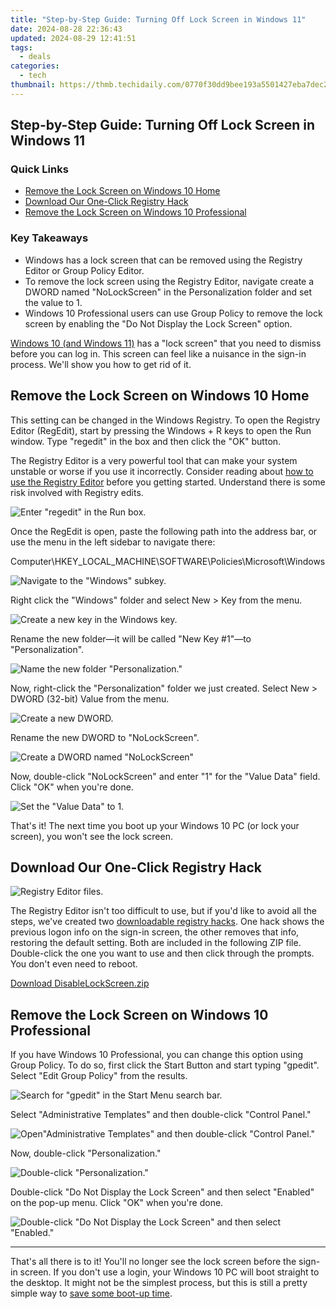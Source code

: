 ```yaml
---
title: "Step-by-Step Guide: Turning Off Lock Screen in Windows 11"
date: 2024-08-28 22:36:43
updated: 2024-08-29 12:41:51
tags:
  - deals
categories:
  - tech
thumbnail: https://thmb.techidaily.com/0770f30dd9bee193a5501427eba7dec20121fd86c94f50442733727b65ca9aad.jpg
---
```


## Step-by-Step Guide: Turning Off Lock Screen in Windows 11

### Quick Links

* [Remove the Lock Screen on Windows 10 Home](https://remote-screen-capture.techidaily.com/updated-2024-approved-stream-success-starts-here-choosing-the-right-camera-for-twitch/)
* [Download Our One-Click Registry Hack](https://youtube-video-recordings.techidaily.com/how-to-create-a-lifestyle-video-to-inspire-your-audience/)
* [Remove the Lock Screen on Windows 10 Professional](https://dvd-bd.techidaily.com/ultimate-selection-of-no-cost-cddvd-writers-and-their-benefits-for-users/)

### Key Takeaways

* Windows has a lock screen that can be removed using the Registry Editor or Group Policy Editor.
* To remove the lock screen using the Registry Editor, navigate create a DWORD named "NoLockScreen" in the Personalization folder and set the value to 1.
* Windows 10 Professional users can use Group Policy to remove the lock screen by enabling the "Do Not Display the Lock Screen" option.

[Windows 10 (and Windows 11)](https://www.howtogeek.com/737186/whats-the-difference-between-windows-10-and-windows-11/) has a "lock screen" that you need to dismiss before you can log in. This screen can feel like a nuisance in the sign-in process. We'll show you how to get rid of it.

##  Remove the Lock Screen on Windows 10 Home

 This setting can be changed in the Windows Registry. To open the Registry Editor (RegEdit), start by pressing the Windows + R keys to open the Run window. Type "regedit" in the box and then click the "OK" button.

 The Registry Editor is a very powerful tool that can make your system unstable or worse if you use it incorrectly. Consider reading about [how to use the Registry Editor](https://location-social.techidaily.com/in-2024-edit-and-send-fake-location-on-telegram-for-your-nokia-g22-in-3-ways-drfone-by-drfone-virtual-android/) before you getting started. Understand there is some risk involved with Registry edits.

![Enter "regedit" in the Run box.](https://static1.howtogeekimages.com/wordpress/wp-content/uploads/2023/12/9-regedit.png) 

 Once the RegEdit is open, paste the following path into the address bar, or use the menu in the left sidebar to navigate there:

Computer\HKEY_LOCAL_MACHINE\SOFTWARE\Policies\Microsoft\Windows

![Navigate to the "Windows" subkey.](https://static1.howtogeekimages.com/wordpress/wp-content/uploads/2023/12/2-navigate-to-locaiton.png) 

 Right click the "Windows" folder and select New > Key from the menu.

![Create a new key in the Windows key.](https://static1.howtogeekimages.com/wordpress/wp-content/uploads/2023/12/3-windows.png) 

 Rename the new folder—it will be called "New Key #1"—to "Personalization".

![Name the new folder "Personalization."](https://static1.howtogeekimages.com/wordpress/wp-content/uploads/2023/12/5-personalization.png) 

 Now, right-click the "Personalization" folder we just created. Select New > DWORD (32-bit) Value from the menu.

![Create a new DWORD.](https://static1.howtogeekimages.com/wordpress/wp-content/uploads/2023/12/6-new-dword.png) 

 Rename the new DWORD to "NoLockScreen".

![Create a DWORD named "NoLockScreen"](https://static1.howtogeekimages.com/wordpress/wp-content/uploads/2023/12/7-nolockscreen.png) 

 Now, double-click "NoLockScreen" and enter "1" for the "Value Data" field. Click "OK" when you're done.

![Set the "Value Data" to 1.](https://static1.howtogeekimages.com/wordpress/wp-content/uploads/2023/12/8-1-value-data.png) 

 That's it! The next time you boot up your Windows 10 PC (or lock your screen), you won't see the lock screen.

##  Download Our One-Click Registry Hack

![Registry Editor files.](https://static1.howtogeekimages.com/wordpress/wp-content/uploads/2021/09/2021-09-14_14-50-58.png) 

 The Registry Editor isn't too difficult to use, but if you'd like to avoid all the steps, we've created two [downloadable registry hacks](https://location-social.techidaily.com/how-to-changeadd-location-filters-on-snapchat-for-your-apple-iphone-6s-drfone-by-drfone-virtual-ios/). One hack shows the previous logon info on the sign-in screen, the other removes that info, restoring the default setting. Both are included in the following ZIP file. Double-click the one you want to use and then click through the prompts. You don't even need to reboot.

[Download DisableLockScreen.zip](https://windows11.techidaily.com/tailoring-your-security-settings-on-windows-11/) 

##  Remove the Lock Screen on Windows 10 Professional

 If you have Windows 10 Professional, you can change this option using Group Policy. To do so, first click the Start Button and start typing "gpedit". Select "Edit Group Policy" from the results.

![Search for "gpedit" in the Start Menu search bar.](https://static1.howtogeekimages.com/wordpress/wp-content/uploads/2023/12/edit-group-policy.png) 

 Select "Administrative Templates" and then double-click "Control Panel."

![Open"Administrative Templates" and then double-click "Control Panel."](https://static1.howtogeekimages.com/wordpress/wp-content/uploads/2021/09/2021-09-03_13-54-25.png) 

 Now, double-click "Personalization."

![Double-click "Personalization."](https://static1.howtogeekimages.com/wordpress/wp-content/uploads/2021/09/2021-09-03_13-55-46.png) 

 Double-click "Do Not Display the Lock Screen" and then select "Enabled" on the pop-up menu. Click "OK" when you're done.

![Double-click "Do Not Display the Lock Screen" and then select "Enabled."](https://static1.howtogeekimages.com/wordpress/wp-content/uploads/2021/09/2021-09-03_13-56-58.png) 

---

 That's all there is to it! You'll no longer see the lock screen before the sign-in screen. If you don't use a login, your Windows 10 PC will boot straight to the desktop. It might not be the simplest process, but this is still a pretty simple way to [save some boot-up time](https://extra-guidance.techidaily.com/iphone-expertise-crafting-time-lapse-photos-for-2024/).

<ins class="adsbygoogle"
     style="display:block"
     data-ad-format="autorelaxed"
     data-ad-client="ca-pub-7571918770474297"
     data-ad-slot="1223367746"></ins>



<ins class="adsbygoogle"
     style="display:block"
     data-ad-client="ca-pub-7571918770474297"
     data-ad-slot="8358498916"
     data-ad-format="auto"
     data-full-width-responsive="true"></ins>
